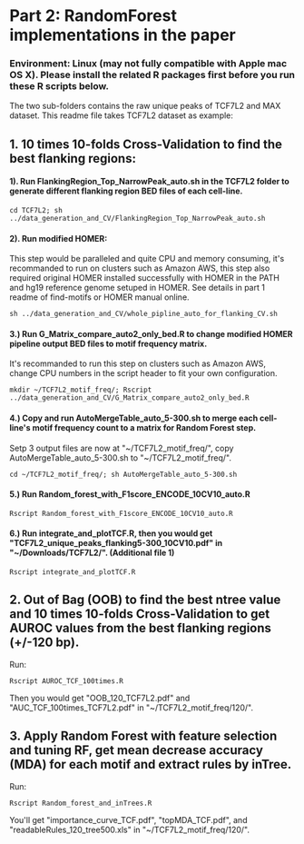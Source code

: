 # Part 2: RandomForest implementations in the paper 

### Environment: Linux (may not fully compatible with Apple mac OS X). Please install the related R packages first before you run these R scripts below.

The two sub-folders contains the raw unique peaks of TCF7L2 and MAX dataset. This readme file takes TCF7L2 dataset as example:

## 1. 10 times 10-folds Cross-Validation to find the best flanking regions:

#### 1). Run FlankingRegion_Top_NarrowPeak_auto.sh in the TCF7L2 folder to generate different flanking region BED files of each cell-line.  

```
cd TCF7L2; sh ../data_generation_and_CV/FlankingRegion_Top_NarrowPeak_auto.sh
```
#### 2). Run modified HOMER: 
This step would be paralleled and quite CPU and memory consuming, it's recommanded to run on clusters such as Amazon AWS, this step also required original HOMER installed successfully with HOMER in the PATH and hg19 reference genome setuped in HOMER. See details in part 1 readme of find-motifs or HOMER manual online.

```
sh ../data_generation_and_CV/whole_pipline_auto_for_flanking_CV.sh
```

#### 3.) Run G_Matrix_compare_auto2_only_bed.R to change modified HOMER pipeline output BED files to motif frequency matrix. 
It's recommanded to run this step on clusters such as Amazon AWS, change CPU numbers in the script header to fit your own configuration.
```
mkdir ~/TCF7L2_motif_freq/; Rscript ../data_generation_and_CV/G_Matrix_compare_auto2_only_bed.R
```
#### 4.) Copy and run AutoMergeTable_auto_5-300.sh to merge each cell-line's motif frequency count to a matrix for Random Forest step. 
Setp 3 output files are now at "\~/TCF7L2_motif_freq/", copy AutoMergeTable_auto_5-300.sh to "\~/TCF7L2_motif_freq/".
```
cd ~/TCF7L2_motif_freq/; sh AutoMergeTable_auto_5-300.sh
```

#### 5.) Run Random_forest_with_F1score_ENCODE_10CV10_auto.R

```
Rscript Random_forest_with_F1score_ENCODE_10CV10_auto.R
```
#### 6.) Run integrate_and_plotTCF.R, then you would get "TCF7L2_unique_peaks_flanking5-300_10CV10.pdf" in "~/Downloads/TCF7L2/". (Additional file 1)
```
Rscript integrate_and_plotTCF.R
```

## 2. Out of Bag (OOB) to find the best ntree value and 10 times 10-folds Cross-Validation to get AUROC values from the best flanking regions (+/-120 bp).
Run:

```
Rscript AUROC_TCF_100times.R
```
Then you would get "OOB_120_TCF7L2.pdf" and "AUC_TCF_100times_TCF7L2.pdf" in "~/TCF7L2_motif_freq/120/".

## 3. Apply Random Forest with feature selection and tuning RF, get mean decrease accuracy (MDA) for each motif and extract rules by inTree.
Run:

```
Rscript Random_forest_and_inTrees.R
```
You'll get "importance_curve_TCF.pdf", "topMDA_TCF.pdf", and "readableRules_120_tree500.xls" in "~/TCF7L2_motif_freq/120/".



